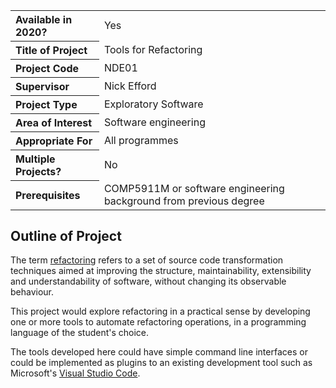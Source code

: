 <table>
<tr>
<th align="left">Available in 2020?</th>
<td>Yes</td>
</tr>
<tr>
<th align="left">Title of Project</th>
<td>Tools for Refactoring</td>
</tr>
<tr>
<th align="left">Project Code</th>
<td>NDE01</td>
</tr>
<tr>
<th align="left">Supervisor</th>
<td>Nick Efford</td>
</tr>
<tr>
<th align="left">Project Type</th>
<td>Exploratory Software</td>
</tr>
<tr>
<th align="left">Area of Interest</th>
<td>Software engineering</td>
</tr>
<tr>
<th align="left">Appropriate For</th>
<td>All programmes</td>
</tr>
<tr>
<th align="left">Multiple Projects?</th>
<td>No</td>
</tr>
<tr>
<th align="left">Prerequisites</th>
<td>COMP5911M or software engineering background from previous degree</td>
</tr>
</table>

## Outline of Project

The term [refactoring](https://refactoring.com) refers to a set of source code
transformation techniques aimed at improving the structure, maintainability,
extensibility and understandability of software, without changing its
observable behaviour.

This project would explore refactoring in a practical sense by developing
one or more tools to automate refactoring operations, in a programming
language of the student's choice.

The tools developed here could have simple command line interfaces or could
be implemented as plugins to an existing development tool such as Microsoft's
[Visual Studio Code](https://code.visualstudio.com/).
